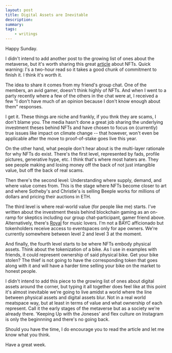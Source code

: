 ```yaml
---
layout: post
title: Digital Assets are Inevitable
description:
summary:
tags:
    - writings
---
```


Happy Sunday.

I didn't intend to add another post to the growing list of ones about the metaverse, but it's worth sharing this great [article](https://medium.com/coinmonks/nfts-101-why-nfts-are-a-generational-innovation-4626ae803e3b) about NFTs. Quick warning: I's a two-hour read so it takes a good chunk of commitment to finish it. I think it's worth it.

The idea to share it comes from my friend's group chat. One of the members, an avid gamer, doesn't think highly of NFTs. And when I went to a party recently where a few of the others in the chat were at, I received a few "I don't have much of an opinion because I don't know enough about them" responses.

I get it. These things are niche and frankly, if you thnk they are scams, I don't blame you. The media hasn't done a great job sharing the underlying investment theses behind NFTs and have chosen to focus on (currently) true issues like impact on climate change -- that however, won't even be applicable after the move to proof-of-stake goes live this year.

On the other hand, what people don't hear about is the multi-layer rationale for why NFTs do exist. There's the first level, represented by fads, profile pictures, generative hype, etc. I think that's where most haters are. They see people making and losing money off the back of not just intangible value, but off the back of real scams.

Then there's the second level: Understanding where supply, demand, and where value comes from. This is the stage where NFTs become closer to art and where Sotheby's and Christie's is selling Beeple works for millions of dollars and pricing their auctions in ETH.

The third level is where real-world value (for people like me) starts. I've written about the investment thesis behind blockchain gaming as an on-ramp for skeptics including our group chat-participant, gamer friend above. Alternatively, there's [Royal](https://royal.io/) for music lovers. I'm not a BAYC afficionado but tokenholders receive access to eventspaces only for ape owners. We're currently somewhere between level 2 and level 3 at the moment.

And finally, the fourth level starts to be where NFTs embody physical assets. Think about the tokenization of a bike. As I use in examples with friends, it could represent ownership of said physical bike. Get your bike stolen? The thief is not going to have the corresponding token that goes along with it and will have a harder time selling your bike on the market to honest people.

I didn't intend to add this piece to the growing list of ones about digital assets around the corner, but typing it all together does feel like at this point it's almost inevitable we're going to live amidst a world where the line between physical assets and digital assets blur. Not in a real world meatspace way, but at least in terms of value and what ownership of each represent. Call it the early stages of the metaverse but as a society we're already there. 'Keeping Up with the Joneses' and flex culture on Instagram is only the beginnning and there's no going back.

Should you have the time, I do encourage you to read the article and let me know what you think.

Have a great week.
